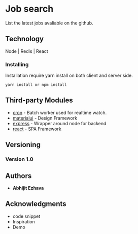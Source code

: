 # Job search

List the latest jobs avaliable on the github.


## Technology

Node | Redis | React 


### Installing

Installation require yarn install on both client and server side.


```
yarn install or npm install
```



## Third-party Modules

* [cron](https://www.npmjs.com/package/cron) - Batch worker used for realtime watch.
* [materialui](https://material-ui.com/) - Design Framework
* [express](https://expressjs.com/) - Wrapper around node for backend
* [react](https://reactjs.org/) - SPA Framework



## Versioning

### Version 1.0

## Authors

* **Abhijit Ezhava**

## Acknowledgments

* code snippet
* Inspiration
* Demo
